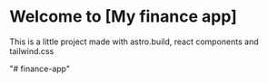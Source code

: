 # Welcome to [My finance app]

This is a little project made with astro.build, react components and tailwind.css

"# finance-app" 
